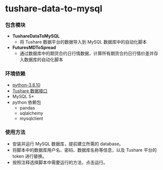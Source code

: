 # tushare-data-to-mysql

### 包含模块

- **TushareDataToMySQL**
  - 将 Tushare 数据平台的数据导入到 MySQL 数据库中的自动化脚本
- **FuturesMDToSpread**
  - 通过数据库中的期货合约日行情数据，计算所有期货合约日行情价差并存入数据库的自动化脚本

### 环境依赖

- [python-3.8.10](https://www.python.org/downloads/release/python-3810/)
- [Tushare 数据接口](https://tushare.pro/)
- MySQL 5+
- python 依赖包
  - pandas
  - sqlalchemy
  - mysqlclient

### 使用方法

- 安装并运行 MySQL 数据库，提前建立所需的 database。
- 将脚本中的数据库用户名、密码、数据库名称等信息，以及 Tushare 平台的 token 进行替换。
- 按照注释选择脚本中需要运行的方法，点击运行。